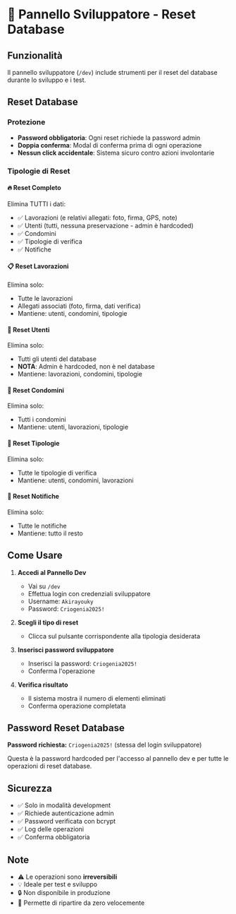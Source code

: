 # 🔧 Pannello Sviluppatore - Reset Database

## Funzionalità

Il pannello sviluppatore (`/dev`) include strumenti per il reset del database durante lo sviluppo e i test.

## Reset Database

### Protezione
- **Password obbligatoria**: Ogni reset richiede la password admin
- **Doppia conferma**: Modal di conferma prima di ogni operazione
- **Nessun click accidentale**: Sistema sicuro contro azioni involontarie

### Tipologie di Reset

#### 🔥 Reset Completo
Elimina TUTTI i dati:
- ✅ Lavorazioni (e relativi allegati: foto, firma, GPS, note)
- ✅ Utenti (tutti, nessuna preservazione - admin è hardcoded)
- ✅ Condomini
- ✅ Tipologie di verifica
- ✅ Notifiche

#### 📋 Reset Lavorazioni
Elimina solo:
- Tutte le lavorazioni
- Allegati associati (foto, firma, dati verifica)
- Mantiene: utenti, condomini, tipologie

#### 👥 Reset Utenti
Elimina solo:
- Tutti gli utenti del database
- **NOTA**: Admin è hardcoded, non è nel database
- Mantiene: lavorazioni, condomini, tipologie

#### 🏢 Reset Condomini
Elimina solo:
- Tutti i condomini
- Mantiene: utenti, lavorazioni, tipologie

#### 📝 Reset Tipologie
Elimina solo:
- Tutte le tipologie di verifica
- Mantiene: utenti, condomini, lavorazioni

#### 🔔 Reset Notifiche
Elimina solo:
- Tutte le notifiche
- Mantiene: tutto il resto

## Come Usare

1. **Accedi al Pannello Dev**
   - Vai su `/dev`
   - Effettua login con credenziali sviluppatore
   - Username: `Akirayouky`
   - Password: `Criogenia2025!`

2. **Scegli il tipo di reset**
   - Clicca sul pulsante corrispondente alla tipologia desiderata

3. **Inserisci password sviluppatore**
   - Inserisci la password: `Criogenia2025!`
   - Conferma l&apos;operazione

4. **Verifica risultato**
   - Il sistema mostra il numero di elementi eliminati
   - Conferma operazione completata

## Password Reset Database

**Password richiesta:** `Criogenia2025!` (stessa del login sviluppatore)

Questa è la password hardcoded per l&apos;accesso al pannello dev e per tutte le operazioni di reset database.

## Sicurezza

- ✅ Solo in modalità development
- ✅ Richiede autenticazione admin
- ✅ Password verificata con bcrypt
- ✅ Log delle operazioni
- ✅ Conferma obbligatoria

## Note

- ⚠️ Le operazioni sono **irreversibili**
- 💡 Ideale per test e sviluppo
- 🔒 Non disponibile in produzione
- 🎯 Permette di ripartire da zero velocemente
